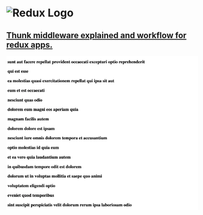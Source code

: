 # <img src='https://camo.githubusercontent.com/f28b5bc7822f1b7bb28a96d8d09e7d79169248fc/687474703a2f2f692e696d6775722e636f6d2f4a65567164514d2e706e67' height='60' alt='Redux Logo' aria-label='redux.js.org' />
<h2><a href="https://a1danw.github.io/reat-redux_thunk_middleware_explained/" target="_blank">Thunk middleware explained and workflow for redux apps.</a></h2>

![](readme-img.png)
